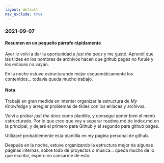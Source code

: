 ```yaml
---
layout: default
nav_exclude: true
---
```

### 2021-09-07

#### Resumen en un pequeño párrafo rápidamente
Ayer le volví a dar la oportunidad a _just the docs_ y me gustó. Aprendí que las tildes en los nombres de archivos hacen que github pages no furule y los enlaces no vayan.

En la noche estuve estructurando mejor esquemáticamente los contenidos... todavía queda mucho trabajo.

#### Nota
Trabajé en gran medida en intentar organizar la estructura de _My Knowledge_ y arreglar problemas de tildes con los enlaces y archivos. 

Volví a probar _just the docs_ como plantilla, y conseguí poner bien el menú estructurado. Por lo que creo que voy a separar readme.md de index.md en la principal, y dejaré el primero para Github y el segundo para github pages.

Utilizaré probablemente esta plantilla en my página personal de github.

Después en la noche, estuve organizando la estructura mejor de algunas páginas internas, sobre todo de proyectos o música... queda mucho de lo que escribir, espero no cansarme de esto.